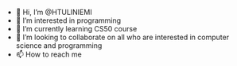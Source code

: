 - 👋 Hi, I’m @HTULINIEMI
- 👀 I’m interested in programming
- 🌱 I’m currently learning CS50 course
- 💞️ I’m looking to collaborate on all who are interested in computer science and programming
- 📫 How to reach me

<!---
HTULINIEMI/HTULINIEMI is a ✨ special ✨ repository because its `README.md` (this file) appears on your GitHub profile.
You can click the Preview link to take a look at your changes.
--->
